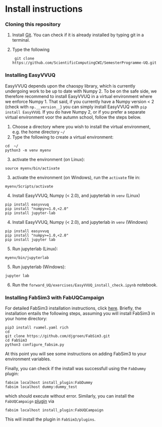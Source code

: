 # Install instructions

### Cloning this repository

1) Install [Git](https://git-scm.com/downloads). You can check if it is already installed by typing git in a terminal.
2) Type the following

   ```
    git clone https://github.com/ScientificComputingCWI/SemesterProgramme-UQ.git
   ```

### Installing EasyVVUQ

EasyVVUQ depends upon the chaospy library, which is currently undergoing work to be up to date with Numpy 2. To be on the safe side, we therefore recommend to install EasyVVUQ in a virtual environment where we enforce Numpy 1. That said, if you currently have a Numpy version < 2 (check with `np.__version__`) you can simply install EasyVVUQ with `pip install EasyVVUQ`. If you do have Numpy 2, or if you prefer a separate virtual environment voor the autumn school, follow the steps below.

1) Choose a directory where you wish to install the virtual environment, e.g. the home directory `~/`
2) Type the following to create a virtual environment:

```
cd  ~/
python3 -m venv myenv
```

3) activate the environment (on Linux):

```
source myenv/bin/activate
```

3) activate the environment (on Windows), run the `activate` file in:

```
myenv/Scripts/activate
```

4) Install EasyVVUQ, Numpy (< 2.0), and jupyterlab in `venv` (Linux)

```
pip install easyvvuq
pip install "numpy>=1.0,<2.0"
pip install jupyter-lab
```

4) Install EasyVVUQ, Numpy (< 2.0), and jupyterlab in `venv` (Windows)

```
pip install easyvvuq
pip install "numpy>=1.0,<2.0"
pip install jupyter lab
```

5) Run jupyterlab (Linux):

```
myenv/bin/jupyterlab
```

5) Run jupyterlab (Windows):

```
jupyter lab
```

6) Run the `forward_UQ/exercises/EasyVVUQ_install_check.ipynb` notebook.

### Installing FabSim3 with FabUQCampaign

For detailed FabSim3 installation instructions, click [here](https://fabsim3.readthedocs.io/en/latest/installation/). Briefly, the installation entails the following steps, assuming you will install FabSim3 in your home directory:

```
pip3 install ruamel.yaml rich
cd
git clone https://github.com/djgroen/FabSim3.git
cd FabSim3
python3 configure_fabsim.py
```

At this point you will see some instructions on adding FabSim3 to your environment variables.

Finally, you can check if the install was successfull using the `FabDummy` plugin:

```
fabsim localhost install_plugin:FabDummy
fabsim localhost dummy:dummy_test
```

which should execute without error. Similarly, you can install the `FabUQCampaign` [plugin](https://github.com/wedeling/FabUQCampaign) via

```
fabsim localhost install_plugin:FabUQCampaign
```

This will install the plugin in `FabSim3/plugins`.
